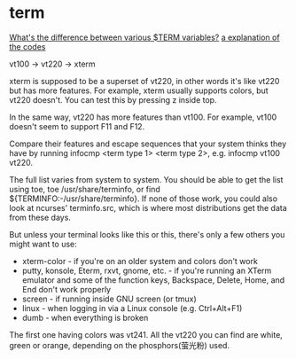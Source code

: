 # term

[What's the difference between various $TERM variables?](https://unix.stackexchange.com/a/43951)
[a explanation of the codes](https://cedocs.intersystems.com/ens20152/csp/docbook/DocBook.UI.Page.cls?KEY=GVTT_termdef)

vt100 -> vt220 -> xterm

xterm is supposed to be a superset of vt220, in other words it's like vt220 but has more features.
For example, xterm usually supports colors, but vt220 doesn't. You can test this by pressing z inside top.

In the same way, vt220 has more features than vt100. For example, vt100 doesn't seem to support F11 and F12.

Compare their features and escape sequences that your system thinks they have by running infocmp <term type 1> <term type 2>, e.g. infocmp vt100 vt220.

The full list varies from system to system. You should be able to get the list using toe, toe /usr/share/terminfo, or find ${TERMINFO:-/usr/share/terminfo}. If none of those work, you could also look at ncurses' terminfo.src, which is where most distributions get the data from these days.

But unless your terminal looks like this or this, there's only a few others you might want to use:

- xterm-color - if you're on an older system and colors don't work
- putty, konsole, Eterm, rxvt, gnome, etc. - if you're running an XTerm emulator and some of the function keys, Backspace, Delete, Home, and End don't work properly
- screen - if running inside GNU screen (or tmux)
- linux - when logging in via a Linux console (e.g. Ctrl+Alt+F1)
- dumb - when everything is broken

The first one having colors was vt241. All the vt220 you can find are white, green or orange, depending on the phosphors(萤光粉) used.

